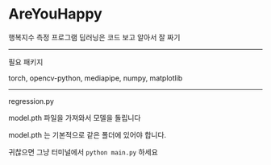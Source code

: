 # AreYouHappy
행복지수 측정 프로그램
딥러닝은 코드 보고 알아서 잘 짜기

----

필요 패키지

torch, opencv-python, mediapipe, numpy, matplotlib

----

regression.py

model.pth 파일을 가져와서 모델을 돌립니다

model.pth 는 기본적으로 같은 폴더에 있어야 합니다. 

귀찮으면 그냥 터미널에서 ```python main.py``` 하세요
